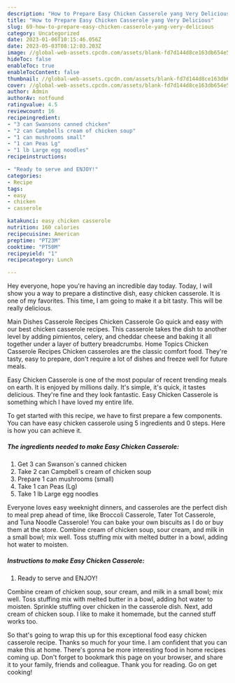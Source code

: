 ```yaml
---
description: "How to Prepare Easy Chicken Casserole yang Very Delicious"
title: "How to Prepare Easy Chicken Casserole yang Very Delicious"
slug: 69-how-to-prepare-easy-chicken-casserole-yang-very-delicious
category: Uncategorized
date: 2023-01-06T10:15:46.056Z
date: 2023-05-03T08:12:03.203Z
image: //global-web-assets.cpcdn.com/assets/blank-fd7d144d8ce163db654e5a02c40b08a2775adb7897d16e4062681dc7e1b2800f.png
hideToc: false
enableToc: true
enableTocContent: false
thumbnail: //global-web-assets.cpcdn.com/assets/blank-fd7d144d8ce163db654e5a02c40b08a2775adb7897d16e4062681dc7e1b2800f.png
cover: //global-web-assets.cpcdn.com/assets/blank-fd7d144d8ce163db654e5a02c40b08a2775adb7897d16e4062681dc7e1b2800f.png
author: Admin
authorAv: notfound
ratingvalue: 4.5
reviewcount: 16
recipeingredient:
- "3 can Swansons canned chicken"
- "2 can Campbells cream of chicken soup"
- "1 can mushrooms small"
- "1 can Peas Lg"
- "1 lb Large egg noodles"
recipeinstructions:

- "Ready to serve and ENJOY!"
categories:
- Recipe
tags:
- easy
- chicken
- casserole

katakunci: easy chicken casserole 
nutrition: 160 calories
recipecuisine: American
preptime: "PT23M"
cooktime: "PT50M"
recipeyield: "1"
recipecategory: Lunch

---
```



Hey everyone, hope you're having an incredible day today. Today, I will show you a way to prepare a distinctive dish, easy chicken casserole. It is one of my favorites. This time, I am going to make it a bit tasty. This will be really delicious.

Main Dishes Casserole Recipes Chicken Casserole Go quick and easy with our best chicken casserole recipes. This casserole takes the dish to another level by adding pimientos, celery, and cheddar cheese and baking it all together under a layer of buttery breadcrumbs. Home Topics Chicken Casserole Recipes Chicken casseroles are the classic comfort food. They&#39;re tasty, easy to prepare, don&#39;t require a lot of dishes and freeze well for future meals.

Easy Chicken Casserole is one of the most popular of recent trending meals on earth. It is enjoyed by millions daily. It's simple, it's quick, it tastes delicious. They're fine and they look fantastic. Easy Chicken Casserole is something which I have loved my entire life.


To get started with this recipe, we have to first prepare a few components. You can have easy chicken casserole using 5 ingredients and 0 steps. Here is how you can achieve it.

<!--inarticleads1-->

##### The ingredients needed to make Easy Chicken Casserole:

1. Get 3 can Swanson`s canned chicken
1. Take 2 can Campbell`s cream of chicken soup
1. Prepare 1 can mushrooms (small)
1. Take 1 can Peas (Lg)
1. Take 1 lb Large egg noodles


Everyone loves easy weeknight dinners, and casseroles are the perfect dish to meal prep ahead of time, like Broccoli Casserole, Tater Tot Casserole, and Tuna Noodle Casserole! You can bake your own biscuits as I do or buy them at the store. Combine cream of chicken soup, sour cream, and milk in a small bowl; mix well. Toss stuffing mix with melted butter in a bowl, adding hot water to moisten. 

<!--inarticleads2-->

##### Instructions to make Easy Chicken Casserole:


1. Ready to serve and ENJOY!

Combine cream of chicken soup, sour cream, and milk in a small bowl; mix well. Toss stuffing mix with melted butter in a bowl, adding hot water to moisten. Sprinkle stuffing over chicken in the casserole dish. Next, add cream of chicken soup. I like to make it homemade, but the canned stuff works too. 

So that's going to wrap this up for this exceptional food easy chicken casserole recipe. Thanks so much for your time. I am confident that you can make this at home. There's gonna be more interesting food in home recipes coming up. Don't forget to bookmark this page on your browser, and share it to your family, friends and colleague. Thank you for reading. Go on get cooking!
